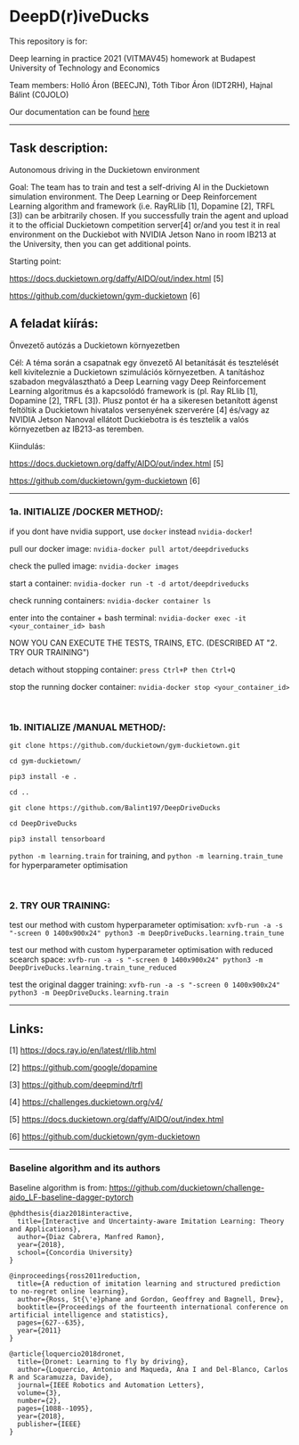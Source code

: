 # DeepD(r)iveDucks

This repository is for:

Deep learning in practice 2021 (VITMAV45) homework at Budapest University of Technology and Economics

Team members: Holló Áron (BEECJN), Tóth Tibor Áron (IDT2RH), Hajnal Bálint (C0JOLO)

Our documentation can be found [here](https://github.com/Balint197/DeepDriveDucks/blob/main/pdf.pdf)

---------------------------------------------------------------------

## Task description: 

Autonomous driving in the Duckietown environment

Goal: The team has to train and test a self-driving AI in the Duckietown
simulation environment. The Deep Learning or Deep Reinforcement Learning 
algorithm and framework (i.e. RayRLlib [1], Dopamine [2], TRFL [3]) 
can be arbitrarily chosen. If you successfully train the agent and upload
it to the official Duckietown competition server[4] or/and you test it in
real environment on the Duckiebot with NVIDIA Jetson Nano in room IB213
at the University, then you can get additional points.

Starting point:

https://docs.duckietown.org/daffy/AIDO/out/index.html [5]

https://github.com/duckietown/gym-duckietown [6]



## A feladat kiírás: 

Önvezető autózás a Duckietown környezetben

Cél: A téma során a csapatnak egy önvezető AI betanítását és
tesztelését kell kiviteleznie a Duckietown szimulációs környezetben. A
tanításhoz szabadon megválasztható a  Deep Learning vagy Deep
Reinforcement Learning algoritmus és a kapcsolódó framework is (pl. Ray
RLlib [1], Dopamine [2], TRFL [3]). Plusz pontot ér ha a sikeresen
betanított ágenst feltöltik a Duckietown hivatalos versenyének
szerverére [4] és/vagy az NVIDIA Jetson Nanoval ellátott Duckiebotra is
és tesztelik a valós környezetben az IB213-as teremben. 

Kiindulás: 

https://docs.duckietown.org/daffy/AIDO/out/index.html [5]

https://github.com/duckietown/gym-duckietown [6]


---------------------------------------------------------------------
### 1a. INITIALIZE /DOCKER METHOD/:

if you dont have nvidia support, use `docker` instead `nvidia-docker`!

pull our docker image:
`nvidia-docker pull artot/deepdriveducks`

check the pulled image:
`nvidia-docker images`

start a container:
`nvidia-docker run -t -d artot/deepdriveducks`  

check running containers:
`nvidia-docker container ls`

enter into the container + bash terminal:
`nvidia-docker exec -it <your_container_id> bash`

NOW YOU CAN EXECUTE THE TESTS, TRAINS, ETC. (DESCRIBED AT "2. TRY OUR TRAINING")

detach without stopping container:
`press Ctrl+P then Ctrl+Q`

stop the running docker container:
`nvidia-docker stop <your_container_id>`

<br />

### 1b. INITIALIZE /MANUAL METHOD/:

`git clone https://github.com/duckietown/gym-duckietown.git`

`cd gym-duckietown/`

`pip3 install -e .`

`cd ..`

`git clone https://github.com/Balint197/DeepDriveDucks`

`cd DeepDriveDucks`

`pip3 install tensorboard`

`python -m learning.train` for training, and `python -m learning.train_tune` for hyperparameter optimisation

<br />

### 2. TRY OUR TRAINING:

test our method with custom hyperparameter optimisation:
`xvfb-run -a -s "-screen 0 1400x900x24" python3 -m DeepDriveDucks.learning.train_tune`

test our method with custom hyperparameter optimisation with reduced scearch space:
`xvfb-run -a -s "-screen 0 1400x900x24" python3 -m DeepDriveDucks.learning.train_tune_reduced`

test the original dagger training:
`xvfb-run -a -s "-screen 0 1400x900x24" python3 -m DeepDriveDucks.learning.train`

---------------------------------------------------------------------


Links:
------
[1] https://docs.ray.io/en/latest/rllib.html

[2] https://github.com/google/dopamine

[3] https://github.com/deepmind/trfl

[4] https://challenges.duckietown.org/v4/

[5] https://docs.duckietown.org/daffy/AIDO/out/index.html

[6] https://github.com/duckietown/gym-duckietown

---------------------------------------------------------------------

### Baseline algorithm and its authors

Baseline algorithm is from: https://github.com/duckietown/challenge-aido_LF-baseline-dagger-pytorch

```
@phdthesis{diaz2018interactive,
  title={Interactive and Uncertainty-aware Imitation Learning: Theory and Applications},
  author={Diaz Cabrera, Manfred Ramon},
  year={2018},
  school={Concordia University}
}

@inproceedings{ross2011reduction,
  title={A reduction of imitation learning and structured prediction to no-regret online learning},
  author={Ross, St{\'e}phane and Gordon, Geoffrey and Bagnell, Drew},
  booktitle={Proceedings of the fourteenth international conference on artificial intelligence and statistics},
  pages={627--635},
  year={2011}
}

@article{loquercio2018dronet,
  title={Dronet: Learning to fly by driving},
  author={Loquercio, Antonio and Maqueda, Ana I and Del-Blanco, Carlos R and Scaramuzza, Davide},
  journal={IEEE Robotics and Automation Letters},
  volume={3},
  number={2},
  pages={1088--1095},
  year={2018},
  publisher={IEEE}
}
```
